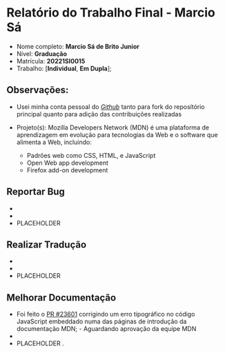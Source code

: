# Relatório do Trabalho Final - Marcio Sá

* Nome completo: **Marcio Sá de Brito Junior**
* Nível: **Graduação**
* Matrícula: **20221SI0015**
* Trabalho: [**Individual**, **Em Dupla**];

## Observações:

*  Usei minha conta pessoal do _[Github](https://github.com/AlexandrinoMaranhao)_ tanto para fork do reposítório principal quanto para adição das contribuições realizadas
*  Projeto(s): Mozilla Developers Network (MDN) é uma plataforma de aprendizagem em evolução para tecnologias da Web e o software que alimenta a Web, incluindo:

   * Padrões web como CSS, HTML, e JavaScript
   * Open Web app development
   * Firefox add-on development



## Reportar Bug 

* <!-- Foi aberta uma [issue](https://github.com/mauricioaniche/ck/issues/19) para reportar um bug no ao executar a ferramenta CK.-->
* <!--Foi aberta uma [issue](https://github.com/JabRef/jabref/issues/5100) para reportar um bug na ferramenta JabRef ao editar uma referência. -->
* PLACEHOLDER

## Realizar Tradução

* <!-- Foi feito o [pull request](https://github.com/okkur/syna/pull/573) para a tradução PT-BR do tema Syna. -->
* <!-- Foi feito o [pull request](https://github.com/budparr/gohugo-theme-ananke/pull/179) para a tradução PT-BR do tema Ananke.-->
* PLACEHOLDER

## Melhorar Documentação

* Foi feito o [PR #23601](https://github.com/mdn/translated-content/pull/23601) corrigindo um erro tipográfico no código JavaScript embeddado numa das páginas de introdução da documentação MDN; - Aguardando aprovação da equipe MDN
* <!-- Foi feito o [pull request](https://github.com/elvisthermo/formularioCategorizacao/pull/1) -->
* PLACEHOLDER .

